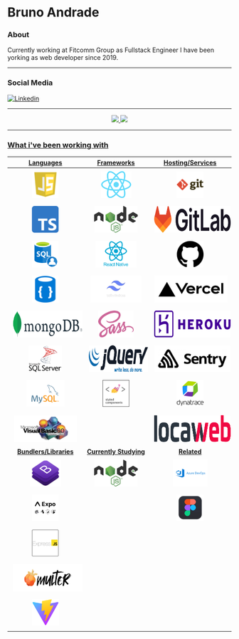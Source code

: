 # Bruno Andrade

### About

Currently working at Fitcomm Group as Fullstack Engineer
I have been yorking as web developer since 2019.

<hr>

### Social Media

<a href="https://www.linkedin.com/in/bruno--andrade/" target="_blank"><img src="https://img.shields.io/badge/-Bruno%20Andrade-6633cc?style=flat-square&logo=Linkedin&logoColor=white&link=https://www.linkedin.com/in/bruno--andrade/" alt="Linkedin"/></a>

<hr>
<div align="center">
  <a href="https://github.com/andrade-bruno">
  <img height="200em" src="https://github-readme-stats.vercel.app/api?username=andrade-bruno&show_icons=true&theme=dracula&include_all_commits=true&count_private=true&show=reviews,discussions_started,discussions_answered,prs_merged,prs_merged_percentage"/>
  <img height="200em" src="https://github-readme-stats.vercel.app/api/top-langs/?username=andrade-bruno&layout=compact&langs_count=7&theme=dracula"/>
</div>

<hr>

### What i've been working with

| **Languages** | **Frameworks** | **Hosting/Services** |
| :-: | :-: | :-: |
| <img style="margin: 5px" height="60" src="https://github.com/andrade-bruno/andrade-bruno/blob/main/assets/js6.png"> | <img style="margin: 5px" height="60" src="https://github.com/andrade-bruno/andrade-bruno/blob/main/assets/react.png"> | <img style="margin: 5px" height="60" src="https://github.com/andrade-bruno/andrade-bruno/blob/main/assets/git.png">
| <img style="margin: 5px" height="60" src="https://github.com/andrade-bruno/andrade-bruno/blob/main/assets/typescript.png"> | <img style="margin: 5px" height="60" src="https://github.com/andrade-bruno/andrade-bruno/blob/main/assets/nodejs.png"> | <img style="margin: 5px" height="60" src="https://github.com/andrade-bruno/andrade-bruno/blob/main/assets/gitlab.png">
| <img style="margin: 5px" height="60" src="https://github.com/andrade-bruno/andrade-bruno/blob/main/assets/sql.png"> | <img style="margin: 5px" height="60" src="https://github.com/andrade-bruno/andrade-bruno/blob/main/assets/react-native.png"> | <img style="margin: 5px" height="60" src="https://github.com/andrade-bruno/andrade-bruno/blob/main/assets/github.png">
| <img style="margin: 5px" height="60" src="https://github.com/andrade-bruno/andrade-bruno/blob/main/assets/no-sql.png"> | <img style="margin: 5px" height="60" src="https://github.com/andrade-bruno/andrade-bruno/blob/main/assets/tailwind-css.png"> | <img style="margin: 5px" height="60" src="https://github.com/andrade-bruno/andrade-bruno/blob/main/assets/vercel.png">
| <img style="margin: 5px" height="60" src="https://github.com/andrade-bruno/andrade-bruno/blob/main/assets/mongodb.png"> | <img style="margin: 5px" height="60" src="https://github.com/andrade-bruno/andrade-bruno/blob/main/assets/sass.png"> | <img style="margin: 5px" height="60" src="https://github.com/andrade-bruno/andrade-bruno/blob/main/assets/heroku.png">
| <img style="margin: 5px" height="60" src="https://github.com/andrade-bruno/andrade-bruno/blob/main/assets/sql-server.png"> | <img style="margin: 5px" height="60" src="https://github.com/andrade-bruno/andrade-bruno/blob/main/assets/jquery.png"> | <img style="margin: 5px" height="60" src="https://github.com/andrade-bruno/andrade-bruno/blob/main/assets/sentry.png"> 
| <img style="margin: 5px" height="60" src="https://github.com/andrade-bruno/andrade-bruno/blob/main/assets/mysql.png"> | <img style="margin: 5px" height="60" src="https://github.com/andrade-bruno/andrade-bruno/blob/main/assets/styled-components.png"> | <img style="margin: 5px" height="60" src="https://github.com/andrade-bruno/andrade-bruno/blob/main/assets/dynatrace.png">
| <img style="margin: 5px" height="60" src="https://github.com/andrade-bruno/andrade-bruno/blob/main/assets/visual-basic.png"> | | <img style="margin: 5px" height="60" src="https://github.com/andrade-bruno/andrade-bruno/blob/main/assets/locaweb.png">
| **Bundlers/Libraries** | **Currently Studying** | **Related** |
| <img style="margin: 5px" height="60" src="https://github.com/andrade-bruno/andrade-bruno/blob/main/assets/bootstrap.png"> | <img style="margin: 5px" height="60" src="https://github.com/andrade-bruno/andrade-bruno/blob/main/assets/nodejs.png"> | <img style="margin: 5px" height="60" src="https://github.com/andrade-bruno/andrade-bruno/blob/main/assets/azure-devops.png">
| <img style="margin: 5px" height="60" src="https://github.com/andrade-bruno/andrade-bruno/blob/main/assets/expo.png"> | | <img style="margin: 5px" height="60" src="https://github.com/andrade-bruno/andrade-bruno/blob/main/assets/figma.png">
| <img style="margin: 5px" height="60" src="https://github.com/andrade-bruno/andrade-bruno/blob/main/assets/express.png">
| <img style="margin: 5px" height="60" src="https://github.com/andrade-bruno/andrade-bruno/blob/main/assets/multer.png">
| <img style="margin: 5px" height="60" src="https://github.com/andrade-bruno/andrade-bruno/blob/main/assets/vite.svg">
